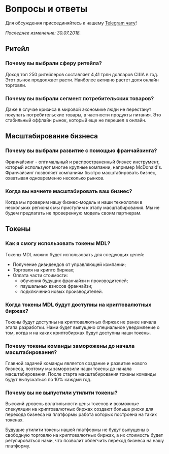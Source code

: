 # Вопросы и ответы

Для обсуждения присоединяйтесь к нашему [Telegram чату](https://t.me/midle_shop_chat_ru)!

_Последнее изменение: 30.07.2018._


## Ритейл


### Почему вы выбрали сферу ритейла?

Доход топ 250 ритейлеров составляет 4,41 трлн долларов США в год. Этот рынок продолжает расти. Наиболее активно растет доля онлайн торговли. 


### Почему вы выбрали сегмент потребительских товаров?

Даже в случае кризиса в мировой экономике люди не перестанут покупать потребительские товары, в частности продукты питания. Это стабильный оффлайн рынок, который еще не перешел в онлайн. 


## Масштабирование бизнеса


### Почему вы выбрали развитие с помощью франчайзинга?

Франчайзинг - оптимальный и распространенный бизнес инструмент, который используют многие крупные компании, например  McDonald's. Франчайзинг позволяет компаниям быстро масштабировать бизнес, охватывая одновременно несколько рынков.


### Когда вы начнете масштабировать ваш бизнес?

Когда мы проверим нашу бизнес-модель и наши технологии в нескольких регионах мы приступим к этапу масштабирования. Мы не будем предлагать не проверенную модель своим партнерам.


## Токены


### Как я смогу использовать токены MDL?

Токены MDL можно будет использовать для следующих целей:



*   Получение дивидендов от управляющей компании;
*   Торговля на крипто биржах;
*   Оплата части стоимости:
    *   обучения будущих франчайзи и производителей;
    *   паушальных взносов франчайзи;
    *   подключения новых производителей.


### Когда токены MDL будут доступны на криптовалютных биржах?

Токены будут доступны на криптовалютных биржах не ранее начала этапа разработки. Нами будет выпущено специальное уведомление о том, когда и на каких криптобиржах будут доступны наши токены.


### Почему токены команды заморожены до начала масштабирования?

Главной задачей команды является создание и развитие нового бизнеса, поэтому мы заморозили наши токены до начала масштабирования. После старта масштабирования токены команды будут выпускаться по 10% каждый год.


### Почему вы не выпустили утилити токены?

Высокий уровень волатильности цены токенов и возможные спекуляции на криптовалютных биржах создают больше риски для перехода бизнеса на платформы работа которых построена на таких токенах.

Будущие утилити токены нашей платформы не будут выпущены в свободную торговлю на криптовалютных биржах, а их стоимость будет регулироваться нами, что позволит облегчить переход бизнеса на нашу платформу.
